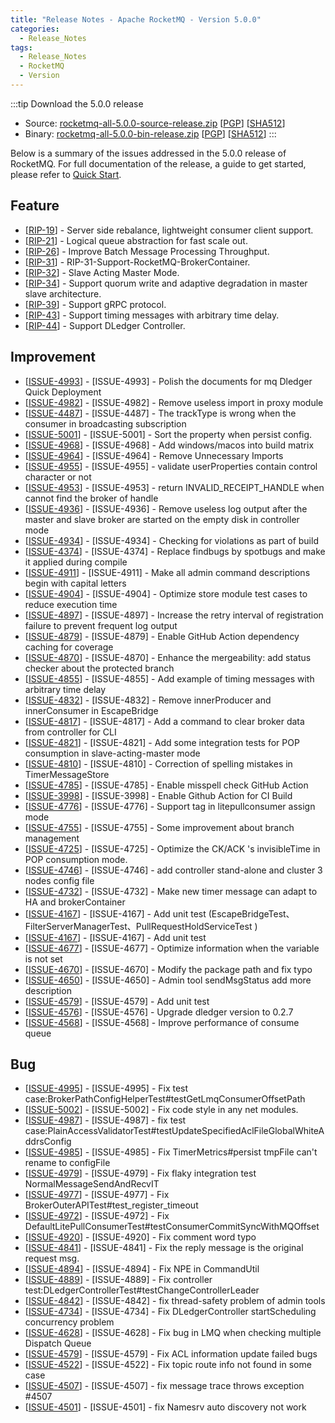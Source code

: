 ```yaml
---
title: "Release Notes - Apache RocketMQ - Version 5.0.0"
categories:
  - Release_Notes
tags:
  - Release_Notes
  - RocketMQ
  - Version
---
```


:::tip    Download the 5.0.0 release
- Source: [rocketmq-all-5.0.0-source-release.zip](https://www.apache.org/dyn/closer.cgi?path=rocketmq/5.0.0/rocketmq-all-5.0.0-source-release.zip) [[PGP](https://www.apache.org/dist/rocketmq/5.0.0/rocketmq-all-5.0.0-source-release.zip.asc)] [[SHA512](https://www.apache.org/dist/rocketmq/5.0.0/rocketmq-all-5.0.0-source-release.zip.sha512)]
- Binary: [rocketmq-all-5.0.0-bin-release.zip](https://www.apache.org/dyn/closer.cgi?path=rocketmq/5.0.0/rocketmq-all-5.0.0-bin-release.zip) [[PGP](https://www.apache.org/dist/rocketmq/5.0.0/rocketmq-all-5.0.0-bin-release.zip.asc)] [[SHA512](https://www.apache.org/dist/rocketmq/5.0.0/rocketmq-all-5.0.0-bin-release.zip.sha512)]
:::
<!--truncate-->

Below is a summary of the issues addressed in the 5.0.0 release of RocketMQ. For full documentation of the release, a guide to get started, please refer to <a href='/docs/介绍/02quickstart/'>Quick Start</a>.
## Feature
<ul>
<li>[<a href='https://github.com/apache/rocketmq/wiki/%5BRIP-19%5D-Server-side-rebalance,--lightweight-consumer-client-support'>RIP-19</a>] -  Server side rebalance, lightweight consumer client support.
</li>
<li>[<a href='https://github.com/apache/rocketmq/wiki/RIP-21-logical-queue-abstraction-for-static-topic-and-fast-scale-out'>RIP-21</a>] -  Logical queue abstraction for fast scale out.
</li>
<li>[<a href='https://github.com/apache/rocketmq/wiki/RIP-26-Improve-Batch-Message-Processing-Throughput'>RIP-26</a>] - Improve Batch Message Processing Throughput.
</li>
<li>[<a href='https://github.com/apache/rocketmq/wiki/RIP-31-Support-RocketMQ-BrokerContainer'>RIP-31</a>] - RIP-31-Support-RocketMQ-BrokerContainer.
</li>
<li>[<a href='https://github.com/apache/rocketmq/wiki/RIP-32-Slave-Acting-Master-Mode'>RIP-32</a>] - Slave Acting Master Mode.
</li>
<li>[<a href='https://github.com/apache/rocketmq/wiki/RIP-34-Support-quorum-write-and-adaptive-degradation-in-master-slave-architecture'>RIP-34</a>] - Support quorum write and adaptive degradation in master slave architecture.
</li>
<li>[<a href='https://shimo.im/docs/gXqmeEPYgdUw5bqo'>RIP-39</a>] - Support gRPC protocol.
</li>
<li>[<a href='https://shimo.im/docs/gXqme9PKKpIeD7qo/read'>RIP-43</a>] - Support timing messages with arbitrary time delay.
</li>


<li>[<a href='https://github.com/apache/rocketmq/wiki/RIP-44-Support-DLedger-Controller'>RIP-44</a>] - Support DLedger Controller.
</li>
</ul>

## Improvement

<ul>
<li>[<a href='https://github.com/apache/rocketmq/issues/4993'>ISSUE-4993</a>] - [ISSUE-4993] - Polish the documents for mq Dledger Quick Deployment</li>
<li>[<a href='https://github.com/apache/rocketmq/issues/4982'>ISSUE-4982</a>] - [ISSUE-4982] - Remove useless import in proxy module</li>
<li>[<a href='https://github.com/apache/rocketmq/issues/4487'>ISSUE-4487</a>] - [ISSUE-4487] - The trackType is wrong when the consumer in broadcasting subscription</li>
<li>[<a href='https://github.com/apache/rocketmq/issues/5001'>ISSUE-5001</a>] - [ISSUE-5001] - Sort the property when persist config.</li>
<li>[<a href='https://github.com/apache/rocketmq/issues/4968'>ISSUE-4968</a>] - [ISSUE-4968] - Add windows/macos into build matrix</li>
<li>[<a href='https://github.com/apache/rocketmq/issues/4964'>ISSUE-4964</a>] - [ISSUE-4964] - Remove Unnecessary Imports</li>
<li>[<a href='https://github.com/apache/rocketmq/issues/4955'>ISSUE-4955</a>] - [ISSUE-4955] - validate userProperties contain control character or not</li>
<li>[<a href='https://github.com/apache/rocketmq/issues/4953'>ISSUE-4953</a>] - [ISSUE-4953] - return INVALID_RECEIPT_HANDLE when cannot find the broker of handle</li>
<li>[<a href='https://github.com/apache/rocketmq/issues/4936'>ISSUE-4936</a>] - [ISSUE-4936] - Remove useless log output after the master and slave broker are started on the empty disk in controller mode</li>
<li>[<a href='https://github.com/apache/rocketmq/issues/4934'>ISSUE-4934</a>] - [ISSUE-4934] - Checking for violations as part of build</li>
<li>[<a href='https://github.com/apache/rocketmq/issues/4374'>ISSUE-4374</a>] - [ISSUE-4374] - Replace findbugs by spotbugs and make it applied during compile</li>
<li>[<a href='https://github.com/apache/rocketmq/issues/4911'>ISSUE-4911</a>] - [ISSUE-4911] - Make all admin command descriptions begin with capital letters</li>
<li>[<a href='https://github.com/apache/rocketmq/issues/4904'>ISSUE-4904</a>] - [ISSUE-4904] - Optimize store module test cases to reduce execution time</li>
<li>[<a href='https://github.com/apache/rocketmq/issues/4897'>ISSUE-4897</a>] - [ISSUE-4897] - Increase the retry interval of registration failure to prevent frequent log output</li>
<li>[<a href='https://github.com/apache/rocketmq/issues/4879'>ISSUE-4879</a>] - [ISSUE-4879] - Enable GitHub Action dependency caching for coverage</li>
<li>[<a href='https://github.com/apache/rocketmq/issues/4870'>ISSUE-4870</a>] - [ISSUE-4870] - Enhance the mergeability: add status checker about the protected branch</li>
<li>[<a href='https://github.com/apache/rocketmq/issues/4855'>ISSUE-4855</a>] - [ISSUE-4855] - Add example of timing messages with arbitrary time delay</li>
<li>[<a href='https://github.com/apache/rocketmq/issues/4832'>ISSUE-4832</a>] - [ISSUE-4832] - Remove innerProducer and innerConsumer in EscapeBridge</li>
<li>[<a href='https://github.com/apache/rocketmq/issues/4817'>ISSUE-4817</a>] - [ISSUE-4817] - Add a command to clear broker data from controller for CLI</li>
<li>[<a href='https://github.com/apache/rocketmq/issues/4821'>ISSUE-4821</a>] - [ISSUE-4821] - Add some integration tests for POP consumption in slave-acting-master mode</li>
<li>[<a href='https://github.com/apache/rocketmq/issues/4810'>ISSUE-4810</a>] - [ISSUE-4810] - Correction of spelling mistakes in TimerMessageStore</li>
<li>[<a href='https://github.com/apache/rocketmq/issues/4785'>ISSUE-4785</a>] - [ISSUE-4785] - Enable misspell check GitHub Action</li>
<li>[<a href='https://github.com/apache/rocketmq/issues/3998'>ISSUE-3998</a>] - [ISSUE-3998] - Enable Github Action for CI Build</li>
<li>[<a href='https://github.com/apache/rocketmq/issues/4776'>ISSUE-4776</a>] - [ISSUE-4776] - Support tag in litepullconsumer assign mode</li>
<li>[<a href='https://github.com/apache/rocketmq/issues/4755'>ISSUE-4755</a>] - [ISSUE-4755] - Some improvement about branch management</li>
<li>[<a href='https://github.com/apache/rocketmq/issues/4725'>ISSUE-4725</a>] - [ISSUE-4725] - Optimize the CK/ACK 's invisibleTime in POP consumption mode.</li>
<li>[<a href='https://github.com/apache/rocketmq/issues/4746'>ISSUE-4746</a>] - [ISSUE-4746] - add controller stand-alone and cluster 3 nodes config file</li>
<li>[<a href='https://github.com/apache/rocketmq/issues/4732'>ISSUE-4732</a>] - [ISSUE-4732] - Make new timer message can adapt to HA and brokerContainer</li>
<li>[<a href='https://github.com/apache/rocketmq/issues/4167'>ISSUE-4167</a>] - [ISSUE-4167] - Add unit test (EscapeBridgeTest、FilterServerManagerTest、PullRequestHoldServiceTest )</li>
<li>[<a href='https://github.com/apache/rocketmq/issues/4167'>ISSUE-4167</a>] - [ISSUE-4167] - Add unit test</li>
<li>[<a href='https://github.com/apache/rocketmq/issues/4677'>ISSUE-4677</a>] - [ISSUE-4677] - Optimize information when the variable is not set</li>
<li>[<a href='https://github.com/apache/rocketmq/issues/4670'>ISSUE-4670</a>] - [ISSUE-4670] - Modify the package path and fix typo</li>
<li>[<a href='https://github.com/apache/rocketmq/issues/4650'>ISSUE-4650</a>] - [ISSUE-4650] - Admin tool sendMsgStatus add more description</li>
<li>[<a href='https://github.com/apache/rocketmq/issues/4579'>ISSUE-4579</a>] - [ISSUE-4579] - Add unit test</li>
<li>[<a href='https://github.com/apache/rocketmq/issues/4576'>ISSUE-4576</a>] - [ISSUE-4576] - Upgrade dledger version to 0.2.7</li>
<li>[<a href='https://github.com/apache/rocketmq/issues/4568'>ISSUE-4568</a>] - [ISSUE-4568] - Improve performance of consume queue</li>
</ul>

## Bug
<ul>
<li>[<a href='https://github.com/apache/rocketmq/issues/4995'>ISSUE-4995</a>] - [ISSUE-4995] - Fix test case:BrokerPathConfigHelperTest#testGetLmqConsumerOffsetPath</li>
<li>[<a href='https://github.com/apache/rocketmq/issues/5002'>ISSUE-5002</a>] - [ISSUE-5002] - Fix code style in any net modules.</li>
<li>[<a href='https://github.com/apache/rocketmq/issues/4987'>ISSUE-4987</a>] - [ISSUE-4987] - fix test case:PlainAccessValidatorTest#testUpdateSpecifiedAclFileGlobalWhiteAddrsConfig</li>
<li>[<a href='https://github.com/apache/rocketmq/issues/4985'>ISSUE-4985</a>] - [ISSUE-4985] - Fix TimerMetrics#persist tmpFile can't rename to configFile</li>
<li>[<a href='https://github.com/apache/rocketmq/issues/4979'>ISSUE-4979</a>] - [ISSUE-4979] - Fix flaky integration test NormalMessageSendAndRecvIT</li>
<li>[<a href='https://github.com/apache/rocketmq/issues/4977'>ISSUE-4977</a>] - [ISSUE-4977] - Fix BrokerOuterAPITest#test_register_timeout</li>
<li>[<a href='https://github.com/apache/rocketmq/issues/4972'>ISSUE-4972</a>] - [ISSUE-4972] - Fix DefaultLitePullConsumerTest#testConsumerCommitSyncWithMQOffset</li>
<li>[<a href='https://github.com/apache/rocketmq/issues/4920'>ISSUE-4920</a>] - [ISSUE-4920] - Fix comment word typo</li>
<li>[<a href='https://github.com/apache/rocketmq/issues/4841'>ISSUE-4841</a>] - [ISSUE-4841] - Fix the reply message is the original request msg.</li>
<li>[<a href='https://github.com/apache/rocketmq/issues/4894'>ISSUE-4894</a>] - [ISSUE-4894] - Fix NPE in CommandUtil</li>
<li>[<a href='https://github.com/apache/rocketmq/issues/4889'>ISSUE-4889</a>] - [ISSUE-4889] - Fix controller test:DLedgerControllerTest#testChangeControllerLeader</li>
<li>[<a href='https://github.com/apache/rocketmq/issues/4842'>ISSUE-4842</a>] - [ISSUE-4842] - fix thread-safety problem of admin tools</li>
<li>[<a href='https://github.com/apache/rocketmq/issues/4734'>ISSUE-4734</a>] - [ISSUE-4734] - Fix DLedgerController startScheduling concurrency problem</li>
<li>[<a href='https://github.com/apache/rocketmq/issues/4628'>ISSUE-4628</a>] - [ISSUE-4628] - Fix bug in LMQ when checking multiple Dispatch Queue</li>
<li>[<a href='https://github.com/apache/rocketmq/issues/4579'>ISSUE-4579</a>] - [ISSUE-4579] - Fix ACL information update failed bugs</li>
<li>[<a href='https://github.com/apache/rocketmq/issues/4522'>ISSUE-4522</a>] - [ISSUE-4522] - Fix topic route info not found in some case</li>
<li>[<a href='https://github.com/apache/rocketmq/issues/4507'>ISSUE-4507</a>] - [ISSUE-4507] - fix message trace throws exception #4507</li>
<li>[<a href='https://github.com/apache/rocketmq/issues/4501'>ISSUE-4501</a>] - [ISSUE-4501] - fix Namesrv auto discovery not work</li>

</ul>

